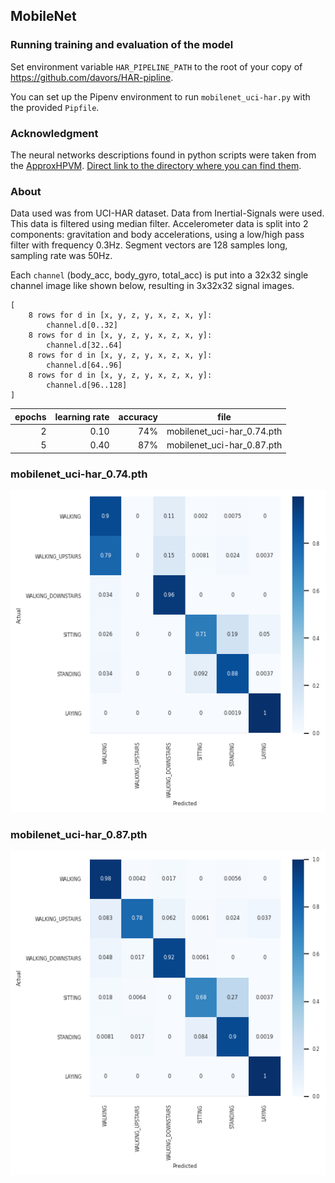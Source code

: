 ## MobileNet

### Running training and evaluation of the model

Set environment variable `HAR_PIPELINE_PATH` to the root of your copy of https://github.com/davors/HAR-pipline.

You can set up the Pipenv environment to run `mobilenet_uci-har.py` with the provided `Pipfile`.

### Acknowledgment

The neural networks descriptions found in python scripts were taken from the [ApproxHPVM](https://gitlab.engr.illinois.edu/llvm/hpvm-release). [Direct link to the directory where you can find them](https://gitlab.engr.illinois.edu/llvm/hpvm-release/-/tree/main/hpvm/test/dnn_benchmarks/pytorch/dnn).

### About

Data used was from UCI-HAR dataset. Data from Inertial-Signals were used. This data is filtered using median filter. Accelerometer data is split into 2 components: gravitation and body accelerations, using a low/high pass filter with frequency 0.3Hz. Segment vectors are 128 samples long, sampling rate was 50Hz.

Each `channel` (body_acc, body_gyro, total_acc) is put into a 32x32 single channel image like shown below, resulting in 3x32x32 signal images.

```
[
    8 rows for d in [x, y, z, y, x, z, x, y]:
        channel.d[0..32]
    8 rows for d in [x, y, z, y, x, z, x, y]:
        channel.d[32..64]
    8 rows for d in [x, y, z, y, x, z, x, y]:
        channel.d[64..96]
    8 rows for d in [x, y, z, y, x, z, x, y]:
        channel.d[96..128]
]
```

| epochs | learning rate | accuracy | file                       |
| -----: | ------------: | -------: | -------------------------- |
|      2 |          0.10 |      74% | mobilenet_uci-har_0.74.pth |
|      5 |          0.40 |      87% | mobilenet_uci-har_0.87.pth |

<div class="page"/>

### mobilenet_uci-har_0.74.pth
![confusion matrix, 74%](images/mobilenet_uci-har_0.74.pth.png)

<div class="page"/>

### mobilenet_uci-har_0.87.pth
![confusion matrix, 87%](images/mobilenet_uci-har_0.87.pth.png)
